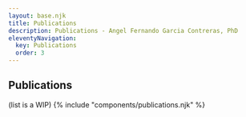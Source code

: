 ```yaml
---
layout: base.njk
title: Publications
description: Publications - Angel Fernando Garcia Contreras, PhD
eleventyNavigation:
  key: Publications
  order: 3
---
```

## Publications
(list is a WIP)
{% include "components/publications.njk" %}

